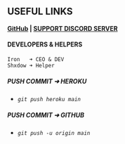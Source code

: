 ## **USEFUL LINKS**
**[GitHub](https://github.com/Iron7III/Aklik) | [SUPPORT DISCORD SERVER](https://discord.gg/cVpZPqQ)**

#### **DEVELOPERS & HELPERS**
    Iron   ➜ CEO & DEV
    Shxdow ➜ Helper

##### **PUSH COMMIT ➜ HEROKU**
- _`git push heroku main`_

##### **PUSH COMMIT ➜ GITHUB**
- _`git push -u origin main`_